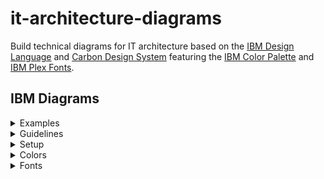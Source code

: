 # it-architecture-diagrams
Build technical diagrams for IT architecture based on the [IBM Design Language](https://www.ibm.com/design/language/infographics/technical-diagrams/design) and [Carbon Design System](https://carbondesignsystem.com/) featuring the [IBM Color Palette](https://www.ibm.com/design/language/color/) and [IBM Plex Fonts](https://www.ibm.com/plex/).

## IBM Diagrams

<details><summary>Examples</summary>

<details><summary>IBM WebApp VPC</summary>
<p>

Infrastructure:

![IBM WebApp VPC Infrastructure](/images/IBMWebAppVPCInfrastructure.png "IBM WebApp VPC Infrastructure")

Application:

![IBM WebApp VPC Application](/images/IBMWebAppVPCApplication.png "IBM WebApp VPC Application")

Source:

[IBM WebApp VPC Source](/examples/IBMWebAppVPC.xml)

</p>
</details>

</details>

<details><summary>Guidelines</summary>
<p>

Recommended guidelines include:
* Always include one legend with each diagram - no legend won't explain the diagram and multiple legends can overpower the diagram.
* Alternate white fill and light fill between consecutive nested groups -  alternating fills enables each group to stand out visually.

</p>
</details>

<details><summary>Setup</summary>
   
<details><summary>Mac</summary>
<p>
To access and start the latest IBM pre-release diagrams.net application binary for Mac: 
   
1. Download the [zip](https://github.com/IBM/it-architecture-diagrams/releases).
2. Extract and open the application binary. 
3. When you run the first time Mac will ask about security:
    * Go to **System Preferences**.
    * Select **Security & Privacy**.
    * Click on **Open Anyway** for this app.
4. After opening the application binary click on "+ More Shapes" in the bottom left panel.
5. Select IBM and click Apply to finish.
6. IBM Sidebars are now available:
    * Base:
        * IBM Icons *(Generic list of all icons)*
        * IBM Shapes *(Generic list of all shapes)*
    * Cloud:
        * IBM Cloud *(Customized icons & groups)*
        * IBM Core *(Customized icons & groups)*
        * IBM Industry *(Customized icons & groups)*
    * Sets:
        * IBM Helpers *(Preconfigured collections)*
        * IBM Starters *(Preconfigured arrangements)*
</p>
</details>

</details>

<details><summary>Colors</summary>
   
<details><summary>IBM Color Palette</summary>
<p>

Three colors in each color family are available for use with IBM Diagrams:
* Light Fill (swatch 10)
* Medium Line (swatch 50 or 60)
* Dark Line (swatch 70 or 80)
   
Additionally,
* White
* Black
* Transparent

For IBM Icons: 

| Shape | Icon Area | Body Fill | Container |
| --- | --- | --- | --- |
| Collapsed and Expanded Target System | Solid changable to white or light | N/A | No |
| Expanded Component and Node | Solid  | White changable to light | Yes |
| Location and Subsystem | Same as Body Fill | White changable to light | Yes |
| Zone | No fill |  No fill | No |

For dropin images:

| Shape | Icon Area | Body Fill | Container |
| --- | --- | --- | --- |
| Collapsed and Expanded Target System | White changable to light or solid | N/A | No |
| Expanded Component and Node | Same as Body Fill  | White changable to light | Yes |
| Location and Subsystem | Same as Body Fill | White changable to light | Yes |
| Zone | No fill |  No fill | No |
   
</p>
</details>

<details><summary>IBM Color Schemes</summary>
<p>
   
The IBM Color Schemes at the top of the Format Panel under Style are the recommended method of using the IBM Color Palette:
![IBM Color Schemes](/images/IBMColorSchemes.png "IBM Color Schemes")

Where,
* Top row are medium color lines with white fill followed by light fill.
* Bottom row are dark color lines with white fill followed by light fill.
   
Example,
| Column 1 | Column 2 | Column 3 | Column 4 |
| --- | --- | --- | --- |
| Medium Red<br>White Fill | Medium Red<br>Light Fill | Medium Magenta<br>White Fill | Medium Magenta<br>Light Fill |
| Dark Red<br>White Fill | Dark Red<br>Light Fill | Dark Magenta<br>White Fill | Dark Magenta<br>Light Fill |

</p>
</details>

<details><summary>IBM Preset Colors</summary>
<p>

The IBM Preset Colors are the secondary method of using the IBM Color Palette with the top group of 3 rows:
![IBM Preset Colors](/images/IBMPresetColors.png "IBM Preset Colors")

Where,
* First row in top group are light colors for fills.
* Second row in top group are medium colors for lines.
* Third row in top group are dark colors for lines.
  
Additionally,
* First row in bottom group has Transparent, White, and Black.
* Second row through tenth row in bottom group are the entire IBM Color Palette minus swatch 100.

Tooltips,
* Each color in the IBM Colors has a tooltip that shows the color family, color swatch, and intended use.

</p>
</details>
</details>

<details><summary>Fonts</summary>
<p>
   
The Format Panel under Text is configured with fonts for IBM Plex Sans and Arial:

| Family | Weight | Use |
| --- | --- | --- |
| IBM Plex Sans | Regular 400 | Other Labels |
| | Regular 400 Italic | I button on Other Labels |
| | SemiBold 600 | Shape Primary Label |
| | SemiBold 600 Italic | I button on Shape Primary Label |
| | Bold 700 | B button |
| | Bold 700 Italic | B+I buttons |

Labels in IBM Diagrams are pre-defined with IBM Plex Sans Regular and IBM Plex Sans SemiBold:
| Label | Weight | Size |
| --- | --- | --- |
| Shape Primary Label | SemiBold 600 | 14 |
| Shape Secondary Text | Regular 400 | 14 |
| Item Primary Label | Regular 400 | 12 |
| Item Secondary Text | Regular 400 | 12 |
| DU Primary Label | Regular 400 | 14 |
| Badge Label | Regular 400 | 12`|
| Legend Label | SemiBold 600 | 14 |

The lang parameter enables the country code corresponding to the fonts.

Other IBM Global Plex Sans fonts planned to be added.
   
</p> 
</details>

</p>
</details>

